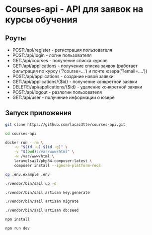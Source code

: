 # Courses-api - API для заявок на курсы обучения

## Роуты
- POST:/api/register - регистрация пользователя
- POST:/api/login - логин пользователя
- GET:/api/courses - получение списка курсов
- GET:/api/applications - получение списка заявок (работает фильтрация по курсу ('?course=...') и почте юзера('?email=....'))
- POST:/api/applications - создание новой заявки
- GET:/api/applications/{$id} - получение конкретной заявки
- DELETE:/api/applications/{$id} - удаление конкретной заявки
- POST:/api/logout - разлогин пользователя
- GET:/api/user - получение информации о юзере

## Запуск приложения

```bash
git clone https://github.com/lacaz3tte/courses-api.git
```

```bash
cd courses-api
```
  
```bash
docker run --rm \
    -u "$(id -u):$(id -g)" \
    -v "$(pwd):/var/www/html" \
    -w /var/www/html \
    laravelsail/php84-composer:latest \
    composer install --ignore-platform-reqs
```
```bash
cp .env.example .env
```
```bash
./vendor/bin/sail up -d
```
```bash
./vendor/bin/sail artisan key:generate
```
```bash   
./vendor/bin/sail artisan migrate
```
```bash        
./vendor/bin/sail artisan db:seed
```
```bash       
npm install
```
```bash  
npm run dev
```
